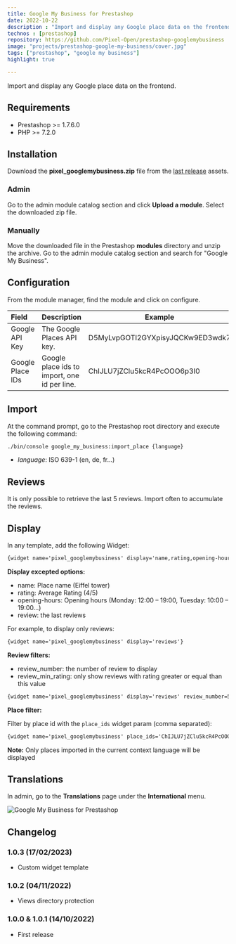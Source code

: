 ```yaml
---
title: Google My Business for Prestashop
date: 2022-10-22
description : "Import and display any Google place data on the frontend : opening hours, overall customer rating, customer reviews..."
technos : [prestashop]
repository: https://github.com/Pixel-Open/prestashop-googlemybusiness
image: "projects/prestashop-google-my-business/cover.jpg"
tags: ["prestashop", "google my business"]
highlight: true

---
```

Import and display any Google place data on the frontend.
<!-- break -->

## Requirements

- Prestashop >= 1.7.6.0
- PHP >= 7.2.0

## Installation

Download the **pixel_googlemybusiness.zip** file from the [last release](https://github.com/Pixel-Open/prestashop-googlemybusiness/releases/latest) assets.

### Admin

Go to the admin module catalog section and click **Upload a module**. Select the downloaded zip file.

### Manually

Move the downloaded file in the Prestashop **modules** directory and unzip the archive. Go to the admin module catalog section and search for "Google My Business".

## Configuration

From the module manager, find the module and click on configure.

| Field             | Description                                  | Example                          | Required |
|:------------------|:---------------------------------------------|----------------------------------|----------|
| Google API Key    | The Google Places API key.                   | D5MyLvpGOTI2GYXpisyJQCKw9ED3wdk7 | Y        |
| Google Place IDs  | Google place ids to import, one id per line. | ChIJLU7jZClu5kcR4PcOOO6p3I0      | Y        |

## Import

At the command prompt, go to the Prestashop root directory and  execute the following command:

```bash
./bin/console google_my_business:import_place {language}
```

- *language*: ISO 639-1 (en, de, fr...)

## Reviews

It is only possible to retrieve the last 5 reviews. Import often to accumulate the reviews.

## Display

In any template, add the following Widget:

```html
{widget name='pixel_googlemybusiness' display='name,rating,opening-hours,reviews'}
```

**Display excepted options:**

* name: Place name (Eiffel tower)
* rating: Average Rating (4/5)
* opening-hours: Opening hours (Monday: 12:00 – 19:00, Tuesday: 10:00 – 19:00...)
* review: the last reviews

For example, to display only reviews:

```html
{widget name='pixel_googlemybusiness' display='reviews'}
```

**Review filters:**

* review_number: the number of review to display
* review_min_rating: only show reviews with rating greater or equal than this value

```html
{widget name='pixel_googlemybusiness' display='reviews' review_number=5 review_min_rating=3}
```

**Place filter:**

Filter by place id with the `place_ids` widget param (comma separated):

```html
{widget name='pixel_googlemybusiness' place_ids='ChIJLU7jZClu5kcR4PcOOO6p3I0' display='name,rating,opening-hours,reviews'}
```

**Note:** Only places imported in the current context language will be displayed

## Translations

In admin, go to the **Translations** page under the **International** menu.

![Google My Business for Prestashop](/news/2022/prestashop-google-my-business/screenshot.png)

## Changelog

### 1.0.3 (17/02/2023)

+ Custom widget template

### 1.0.2 (04/11/2022)

- Views directory protection

### 1.0.0 & 1.0.1 (14/10/2022)

+ First release